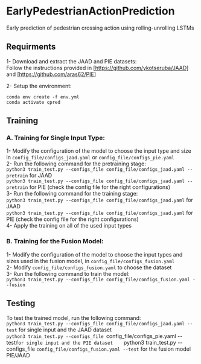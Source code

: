# EarlyPedestrianActionPrediction
Early prediction of pedestrian crossing action using rolling-unrolling LSTMs

## Requirments
1- Download and extract the JAAD and PIE datasets:    
   Follow the instructions provided in [https://github.com/ykotseruba/JAAD] and [https://github.com/aras62/PIE]
   
2- Setup the environment:
   ``` 
   conda env create -f env.yml
   conda activate cpred
   ```

## Training

### A. Training for Single Input Type:
1- Modify the configuration of the model to choose the input type and size in `config_file/configs_jaad.yaml` or `config_file/configs_pie.yaml`    
2- Run the following command for the pretraining stage:    
   `python3 train_test.py --configs_file config_file/configs_jaad.yaml --pretrain` for JAAD    
   `python3 train_test.py --configs_file config_file/configs_jaad.yaml --pretrain` for PIE (check the config file for the right configurations)    
3- Run the following command for the training stage:    
   `python3 train_test.py --configs_file config_file/configs_jaad.yaml` for JAAD    
   `python3 train_test.py --configs_file config_file/configs_jaad.yaml` for PIE (check the config file for the right configurations)    
4- Apply the training on all of the used input types    

### B. Training for the Fusion Model:
1- Modify the configuration of the model to choose the input types and sizes used in the fusion model, in `config_file/configs_fusion.yaml`    
2- Modify `config_file/configs_fusion.yaml` to choose the dataset    
3- Run the following command to train the model:    
   `python3 train_test.py --configs_file config_file/configs_fusion.yaml --fusion`

## Testing
To test the trained model, run the following command:    
`python3 train_test.py --configs_file config_file/configs_jaad.yaml --test` for single input and the JAAD dataset    
`python3 train_test.py --configs_file `config_file/configs_pie.yaml --test` for single input and the PIE dataset    
`python3 train_test.py --configs_file `config_file/configs_fusion.yaml --test` for the fusion model PIE/JAAD    
